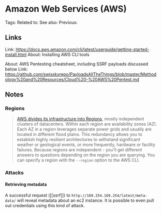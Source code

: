 # Amazon Web Services (AWS)
Tags: Related to: See also: Previous:

## Links
Link: https://docs.aws.amazon.com/cli/latest/userguide/getting-started-install.html
About: Installing AWS CLI tools

About: AWS Pentesting cheatsheet, including SSRF payloads discussed below
Link: https://github.com/swisskyrepo/PayloadsAllTheThings/blob/master/Methodology%20and%20Resources/Cloud%20-%20AWS%20Pentest.md

## Notes

### Regions
> [AWS divides its infrastructure into Regions](https://docs.aws.amazon.com/AWSEC2/latest/UserGuide/using-regions-availability-zones.html#concepts-available-regions), mostly independent clusters of datacenters. Within each region are availability zones (AZ). Each AZ in a region leverages separate power grids and usually are located in different flood plains. This redundancy allows you to establish highly resilient architectures to withstand significant weather or geological events, or more frequently, hardware or facility failures. 
	Because regions are independent - you'll get different answers to questions depending on the region you are querying. You can specify a region with the `--region` option to the AWS CLI.

### Attacks

#### Retrieving metadata
A successful request ([[ssrf]]) to `http://169.254.169.254/latest/meta-data/` will reveal metadata about an ec2 instance. It is possible to even pull out credentials using this kind of attack.